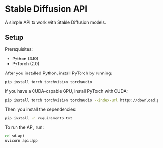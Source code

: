 # Stable Diffusion API

A simple API to work with Stable Diffusion models.

## Setup

Prerequisites:

- Python (3.10)
- PyTorch (2.0)

After you installed Python, install PyTorch by running:

```sh
pip install torch torchvision torchaudio
```

If you have a CUDA-capable GPU, install PyTorch with CUDA:

```sh
pip install torch torchvision torchaudio --index-url https://download.pytorch.org/whl/cu118
```

Then, you install the dependencies:

```sh
pip install -r requirements.txt
```

To run the API, run:

```sh
cd sd-api
uvicorn api:app
```
